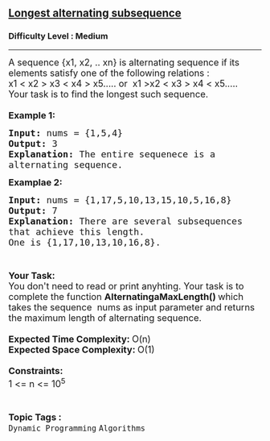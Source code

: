 <h2><a href="https://www.geeksforgeeks.org/problems/longest-alternating-subsequence5951/1">Longest alternating subsequence</a></h2><h3>Difficulty Level : Medium</h3><hr><div class="problems_problem_content__Xm_eO"><p><span style="font-size:18px">A sequence {x1, x2, .. xn} is alternating sequence if its elements satisfy one of the following relations :<br>
x1 &lt; x2 &gt; x3 &lt; x4 &gt; x5..... or &nbsp;x1 &gt;x2 &lt; x3 &gt; x4 &lt; x5.....<br>
Your task is to find the longest such sequence.<br>
<br>
<strong>Example 1:</strong></span></p>

<pre><span style="font-size:18px"><strong>Input: </strong>nums = {1,5,4}
<strong>Output: </strong>3
<strong>Explanation: </strong>The entire sequenece is a 
alternating sequence.</span>
</pre>

<p><span style="font-size:18px"><strong>Examplae 2:</strong></span></p>

<pre><span style="font-size:18px"><strong>Input: </strong>nums = {</span><span style="font-size:18px">1,17,5,10,13,15,10,5,16,8}
<strong>Output: </strong>7
<strong>Explanation: </strong>There are several subsequences
that achieve this length. 
One is {1,17,10,13,10,16,8}.</span>
</pre>

<p>&nbsp;</p>

<p><span style="font-size:18px"><strong>Your Task:</strong><br>
You don't need to read or print anyhting. Your task is to complete the function&nbsp;<strong>AlternatingaMaxLength()&nbsp;</strong>which takes the sequence&nbsp; nums as input parameter and returns the maximum length of alternating sequence.<br>
<br>
<strong>Expected Time Complexity:&nbsp;</strong>O(n)<br>
<strong>Expected Space Complexity:&nbsp;</strong>O(1)<br>
<br>
<strong>Constraints:</strong><br>
1 &lt;= n &lt;= 10<sup>5</sup></span></p>
</div><br><p><span style=font-size:18px><strong>Topic Tags : </strong><br><code>Dynamic Programming</code>&nbsp;<code>Algorithms</code>&nbsp;